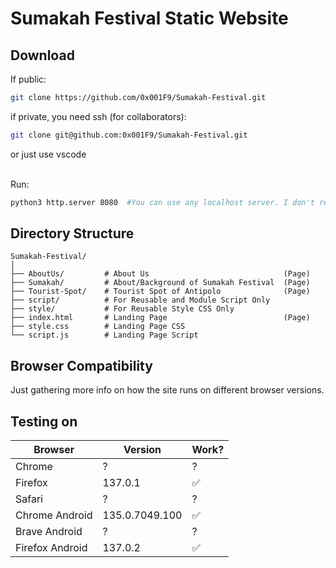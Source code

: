 # Sumakah Festival Static Website
## Download
If public:
``` bash
git clone https://github.com/0x001F9/Sumakah-Festival.git
```

if private, you need ssh (for collaborators):
``` bash
git clone git@github.com:0x001F9/Sumakah-Festival.git
```
or just use vscode

<br/>
Run:

``` bash
python3 http.server 8080  #You can use any localhost server. I don't recommend opening a raw HTML file per page.
```


## Directory Structure
```
Sumakah-Festival/
│
├── AboutUs/         # About Us                              (Page)
├── Sumakah/         # About/Background of Sumakah Festival  (Page)
├── Tourist-Spot/    # Tourist Spot of Antipolo              (Page)
├── script/          # For Reusable and Module Script Only
├── style/           # For Reusable Style CSS Only
├── index.html       # Landing Page                          (Page)
├── style.css        # Landing Page CSS                      
└── script.js        # Landing Page Script                   
```

## Browser Compatibility
Just gathering more info on how the site runs on different browser versions.


## Testing on
| Browser         | Version        | Work?    |
|-----------------|----------------|----------|
| Chrome          | ?              | ?        |
| Firefox         | 137.0.1        | ✅       |
| Safari          | ?              | ?        |
| Chrome Android  | 135.0.7049.100 | ✅       |
| Brave Android   | ?              | ?        |
| Firefox Android | 137.0.2        | ✅       |
